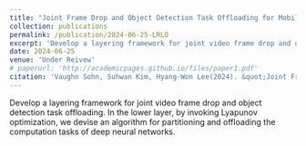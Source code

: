 ```yaml
---
title: "Joint Frame Drop and Object Detection Task Offloading for Mobile Devices via RL with Lyapunov Optimization"
collection: publications
permalink: /publication/2024-06-25-LRLO
excerpt: 'Develop a layering framework for joint video frame drop and object detection task offloading.'
date: 2024-06-25
venue: 'Under Reivew'
# paperurl: 'http://academicpages.github.io/files/paper1.pdf'
citation: 'Vaughn Sohn, Suhwan Kim, Hyang-Won Lee(2024). &quot;Joint Frame Drop and Object Detection Task Offloading for Mobile Devices via RL with Lyapunov Optimization.&quot; <i>Under Review</i>.'
---
```


Develop a layering framework for joint video frame drop and object detection task offloading. In the lower layer, by invoking Lyapunov optimization, we devise an algorithm for partitioning and offloading the computation tasks of deep neural networks.